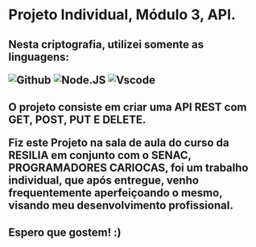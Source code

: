 # Projeto Individual, Módulo 3, API.

<h2>Nesta criptografia, utilizei somente as linguagens:<p>

![Github](https://img.shields.io/badge/GitHub-100000?style=for-the-badge&logo=github&logoColor=white)
![Node.JS](https://img.shields.io/badge/Node.js-43853D?style=for-the-badge&logo=node.js&logoColor=white)
![Vscode](https://img.shields.io/badge/Visual_Studio_Code-0078D4?style=for-the-badge&logo=visual%20studio%20code&logoColor=white)
</h2>
<h2> O projeto consiste em criar uma API REST com GET, POST, PUT E DELETE. <p><p>
Fiz este Projeto na sala de aula do curso da RESILIA em conjunto com o SENAC, PROGRAMADORES CARIOCAS, foi um trabalho individual, que após entregue, venho frequentemente aperfeiçoando o mesmo, visando meu desenvolvimento profissional.</h2>

<h2> Espero que gostem! :) </h2>
